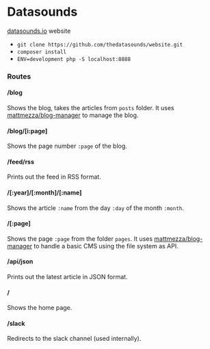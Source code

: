 # Datasounds

[datasounds.io](datasounds.io) website

- `git clone https://github.com/thedatasounds/website.git`
- `composer install`
- `ENV=development php -S localhost:8888`


### Routes

#### /blog

Shows the blog, takes the articles from `posts` folder. It uses [mattmezza/blog-manager](https://github.com/mattmezza/blog-manager) to manage the blog.

#### /blog/[i:page]

Shows the page number `:page` of the blog.

#### /feed/rss

Prints out the feed in RSS format.

#### /[:year]/[:month]/[:name]

Shows the article `:name` from the day `:day` of the month `:month`.

#### /[:page]

Shows the page `:page` from the folder `pages`. It uses [mattmezza/blog-manager](https://github.com/mattmezza/blog-manager) to handle a basic CMS using the file system as API.

#### /api/json

Prints out the latest article in JSON format.

#### /

Shows the home page.

#### /slack

Redirects to the slack channel (used internally).

